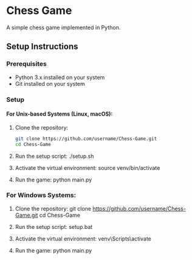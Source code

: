 # Chess Game

A simple chess game implemented in Python.



## Setup Instructions

### Prerequisites

- Python 3.x installed on your system
- Git installed on your system

### Setup

#### For Unix-based Systems (Linux, macOS):

1. Clone the repository:
   ```bash
   git clone https://github.com/username/Chess-Game.git
   cd Chess-Game
   
2. Run the setup script:
   ./setup.sh
   
3. Activate the virtual environment:
   source venv/bin/activate
   
4. Run the game:
   python main.py
   

### For Windows Systems:

1. Clone the repository:
   git clone https://github.com/username/Chess-Game.git
cd Chess-Game

2. Run the setup script:
   setup.bat

3. Activate the virtual environment:
   venv\Scripts\activate

4. Run the game:
   python main.py



